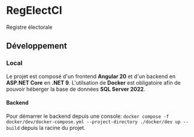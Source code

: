 # RegElectCI
Registre électorale

## Développement

### Local
Le projet est composé d'un frontend **Angular 20** et d'un backend en **ASP.NET Core** en **.NET 9**.
L'utilsation de **Docker** est obligatoire afin de pouvoir héberger la base de données **SQL Server 2022**.

#### Backend
Pour démarrer le backend depuis une console: `docker compose -f docker/dev/docker-compose.yml --project-directory ./docker/dev up --build`
depuis la racine du projet.


